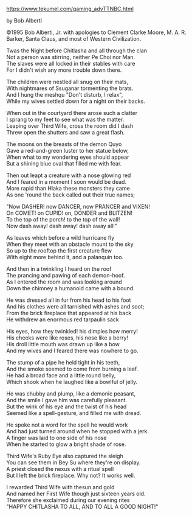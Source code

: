 https://www.tekumel.com/gaming_advTTNBC.html

by Bob Alberti

©1995 Bob Alberti, Jr. with apologies to Clement Clarke Moore, M. A. R. Barker, Santa Claus, and most of Western Civilization.

Twas the Night before Chitlasha and all through the clan  
Not a person was stirring, neither Pe Choi nor Man.  
The slaves were all locked in their stables with care  
For I didn't wish any more trouble down there.

The children were nestled all snug on their mats,  
With nightmares of Ssuganar tormenting the brats.  
And I hung the meshqu "Don't disturb, I relax",  
While my wives settled down for a night on their backs.

When out in the courtyard there arose such a clatter  
I sprang to my feet to see what was the matter.  
Leaping over Third Wife, cross the room did I dash  
Threw open the shutters and saw a great flash.

The moons on the breasts of the demon Quyo  
Gave a red-and-green luster to her statue below,  
When what to my wondering eyes should appear  
But a shining blue oval that filled me with fear.

Then out leapt a creature with a nose glowing red  
And I feared in a moment I soon would be dead.  
More rapid than Hlaka these monsters they came  
As one 'round the back called out their true names;

"Now DASHER! now DANCER, now PRANCER and VIXEN!  
On COMET! on CUPID! on, DONDER and BLITZEN!  
To the top of the porch! to the top of the wall!  
Now dash away! dash away! dash away all!"

As leaves which before a wild hurricane fly  
When they meet with an obstacle mount to the sky  
So up to the rooftop the first creature flew  
With eight more behind it, and a palanquin too.

And then in a twinkling I heard on the roof  
The prancing and pawing of each demon-hoof.  
As I entered the room and was looking around  
Down the chimney a humanoid came with a bound.

He was dressed all in fur from his head to his foot  
And his clothes were all tarnished with ashes and soot;  
From the brick fireplace that appeared at his back  
He withdrew an enormous red tarpaulin sack

His eyes, how they twinkled! his dimples how merry!  
His cheeks were like roses, his nose like a berry!  
His droll little mouth was drawn up like a bow  
And my wives and I feared there was nowhere to go.

The stump of a pipe he held tight in his teeth,  
And the smoke seemed to come from burning a leaf.  
He had a broad face and a little round belly,  
Which shook when he laughed like a bowlful of jelly.

He was chubby and plump, like a demonic peasant,  
And the smile I gave him was carefully pleasant.  
But the wink of his eye and the twist of his head  
Seemed like a spell-gesture, and filled me with dread.

He spoke not a word for the spell he would work  
And had just turned around when he stopped with a jerk.  
A finger was laid to one side of his nose  
When he started to glow a bright shade of rose.

Third Wife's Ruby Eye also captured the sleigh  
You can see them in Bey Su where they're on display.  
A priest closed the nexus with a ritual spell  
But I left the brick fireplace. Why not? It works well.

I rewarded Third Wife with thesun and gold  
And named her First Wife though just sixteen years old.  
Therefore she exclaimed during our evening rites  
"HAPPY CHITLASHA TO ALL, AND TO ALL A GOOD NIGHT!"